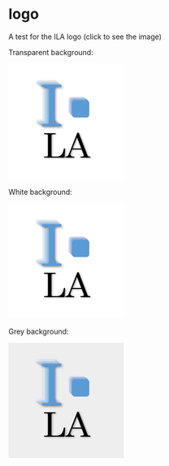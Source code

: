 # logo
A test for the ILA logo (click to see the image)

Transparent background:

![logo](https://github.com/zhanghongce/logo/blob/master/logo.png "Logo Title Text 1")

White background:

![logo](https://github.com/zhanghongce/logo/blob/master/logo-not-transparent.png "Logo Title Text 1")

Grey background:

![logo](https://github.com/zhanghongce/logo/blob/master/logo-grey-color-same-as-website.png "Logo Title Text 1")
